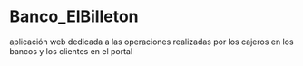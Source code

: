 # Banco_ElBilleton
aplicación web dedicada a las operaciones realizadas por los cajeros en los bancos y los clientes en el portal
